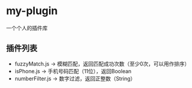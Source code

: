 # my-plugin
一个个人的插件库

## 插件列表
* fuzzyMatch.js    -> 模糊匹配，返回匹配成功次数（至少0次，可以用作排序）
* isPhone.js       -> 手机号码匹配（11位），返回Boolean
* numberFilter.js  -> 数字过滤，返回正整数（String）
